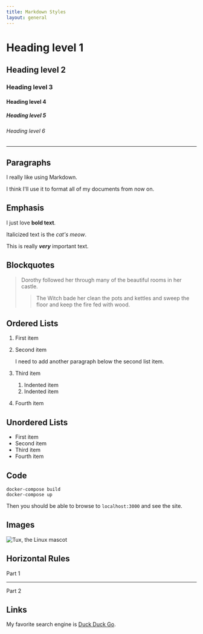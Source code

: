 ```yaml
---
title: Markdown Styles
layout: general
---
```


# Heading level 1

## Heading level 2

### Heading level 3

#### Heading level 4

##### Heading level 5

###### Heading level 6

---

## Paragraphs

I really like using Markdown.

I think I'll use it to format all of my documents from now on.

## Emphasis

I just love **bold text**.

Italicized text is the _cat's meow_.

This is really **_very_** important text.

## Blockquotes

> Dorothy followed her through many of the beautiful rooms in her castle.
>
> > The Witch bade her clean the pots and kettles and sweep the floor and keep the fire fed with wood.

## Ordered Lists

1.  First item
2.  Second item

    I need to add another paragraph below the second list item.

3.  Third item
    1.  Indented item
    2.  Indented item
4.  Fourth item

## Unordered Lists

- First item
- Second item
- Third item
- Fourth item

## Code

    docker-compose build
    docker-compose up

Then you should be able to browse to `localhost:3000` and see the site.

## Images

![Tux, the Linux mascot](https://markdownguide.org/assets/images/tux.png)

## Horizontal Rules

Part 1

---

Part 2

## Links

My favorite search engine is [Duck Duck Go](https://duckduckgo.com "The best search engine for privacy").
